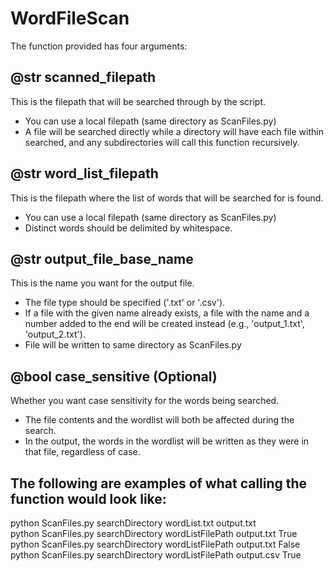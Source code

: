 # WordFileScan
The function provided has four arguments:
## @str scanned_filepath
This is the filepath that will be searched through by the script. 
- You can use a local filepath (same directory as ScanFiles.py)
- A file will be searched directly while a directory will have each file within searched, and any subdirectories will call this function recursively.

## @str word_list_filepath
This is the filepath where the list of words that will be searched for is found.
- You can use a local filepath (same directory as ScanFiles.py)
- Distinct words should be delimited by whitespace.

## @str output_file_base_name
This is the name you want for the output file. 
- The file type should be specified ('.txt' or '.csv').
- If a file with the given name already exists, a file with the name and a number added to the end will be created instead (e.g., 'output_1.txt', 'output_2.txt').
- File will be written to same directory as ScanFiles.py

## @bool case_sensitive (Optional)
Whether you want case sensitivity for the words being searched.
- The file contents and the wordlist will both be affected during the search.
- In the output, the words in the wordlist will be written as they were in that file, regardless of case.

## The following are examples of what calling the function would look like:
python ScanFiles.py searchDirectory wordList.txt output.txt </br>
python ScanFiles.py searchDirectory wordListFilePath output.txt True </br>
python ScanFiles.py searchDirectory wordListFilePath output.txt False </br>
python ScanFiles.py searchDirectory wordListFilePath output.csv True 
